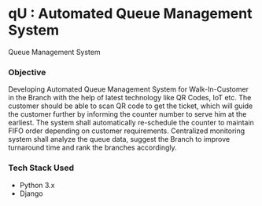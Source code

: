 # qU : Automated Queue Management System
Queue Management System

### Objective

Developing Automated Queue Management System for Walk-In-Customer in the Branch with the help of latest technology like QR Codes, IoT etc. The customer should be able to scan QR code to get the ticket, which will guide the customer further by informing the counter number to serve him at the earliest. The system shall automatically re-schedule the counter to maintain FIFO order depending on customer requirements. Centralized monitoring system shall analyze the queue data, suggest the Branch to improve turnaround time and rank the branches accordingly.

### Tech Stack Used

- Python 3.x
- Django

### 
